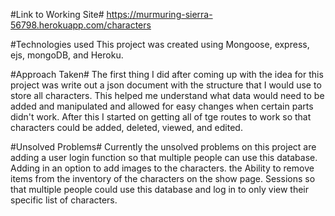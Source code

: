 #Link to Working Site#
    https://murmuring-sierra-56798.herokuapp.com/characters

#Technologies used 
    This project was created using Mongoose, express, ejs, mongoDB, and Heroku.

#Approach Taken#
    The first thing I did after coming up with the idea for this project was write out a json document with the structure that I would use to store all characters. This helped me understand what data would need to be added and manipulated and allowed for easy changes when certain parts didn't work. After this I started on getting all of tge routes to work so that characters could be added, deleted, viewed, and edited.

#Unsolved Problems#
    Currently the unsolved problems on this project are adding a user login function so that multiple people can use this database. 
    Adding in an option to add images to the characters.
    the Ability to remove items from the inventory of the characters on the show page.
    Sessions so that multiple people could use this database and log in to only view their specific list of characters.